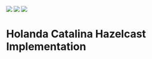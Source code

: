 ![](https://img.shields.io/travis/javaito/HCJFHazelcastImpl.svg)
![](https://img.shields.io/github/license/javaito/HCJFHazelcastImpl.svg)
![](https://img.shields.io/github/release/javaito/HCJFHazelcastImpl.svg)

# Holanda Catalina Hazelcast Implementation
